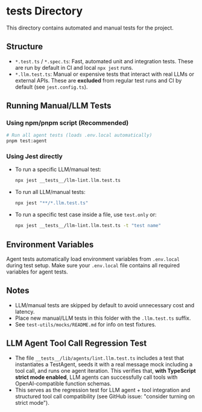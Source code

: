 # **tests** Directory

This directory contains automated and manual tests for the project.

## Structure

- `*.test.ts` / `*.spec.ts`: Fast, automated unit and integration tests. These are run by default in CI and local `npx jest` runs.
- `*.llm.test.ts`: Manual or expensive tests that interact with real LLMs or external APIs. These are **excluded** from regular test runs and CI by default (see `jest.config.ts`).

## Running Manual/LLM Tests

### Using npm/pnpm script (Recommended)

```bash
# Run all agent tests (loads .env.local automatically)
pnpm test:agent
```

### Using Jest directly

- To run a specific LLM/manual test:
  ```bash
  npx jest __tests__/llm-lint.llm.test.ts
  ```
- To run all LLM/manual tests:
  ```bash
  npx jest "**/*.llm.test.ts"
  ```
- To run a specific test case inside a file, use `test.only` or:
  ```bash
  npx jest __tests__/llm-lint.llm.test.ts -t "test name"
  ```

## Environment Variables

Agent tests automatically load environment variables from `.env.local` during test setup. Make sure your `.env.local` file contains all required variables for agent tests.

## Notes

- LLM/manual tests are skipped by default to avoid unnecessary cost and latency.
- Place new manual/LLM tests in this folder with the `.llm.test.ts` suffix.
- See `test-utils/mocks/README.md` for info on test fixtures.

## LLM Agent Tool Call Regression Test

- The file `__tests__/lib/agents/lint.llm.test.ts` includes a test that instantiates a TestAgent, seeds it with a real message mock including a tool call, and runs one agent iteration. This verifies that, **with TypeScript strict mode enabled**, LLM agents can successfully call tools with OpenAI-compatible function schemas.
- This serves as the regression test for LLM agent + tool integration and structured tool call compatibility (see GitHub issue: "consider turning on strict mode").
